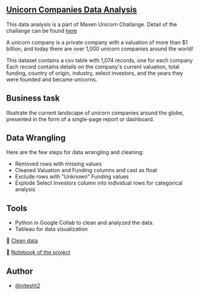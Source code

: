 
## [Unicorn Companies Data Analysis](https://github.com/nitesht2/Unicorn-Companies-Data-Analysis-Visualization/blob/main/Unicorn_Companies.ipynb)

This data analysis is a part of Maven Unicorn Challange.
Detail of the challange can be found [here](<https://www.mavenanalytics.io/blog/maven-unicorn-challenge>)

A unicorn company is a private company with a valuation of more than $1 billion, and today there are over 1,000 unicorn companies around the world!

This dataset contains a csv table with 1,074 records, one for each company
Each record contains details on the company's current valuation, total funding, country of origin, industry, select investors, and the years they were founded and became unicorns.

## Business task
Illustrate the current landscape of unicorn companies around the globe, presented in the form of a single-page report or dashboard.

## Data Wrangling
Here are the few steps for data wrangling and cleaning:

- Removed rows with missing values
- Cleaned Valuation and Funding columns and cast as float
- Exclude rows with "Unknown" Funding values
- Explode Select Investors column into individual rows for categorical analysis
## Tools

- Python in Google Collab to clean and analyzed the data.
- Tableau for data visualization

:pushpin: [Clean data](https://github.com/nitesht2/Unicorn-Companies-Data-Analysis-Visualization/blob/main/clean_unicorn_companies.csv) 

:pushpin: [Notebook of the project](https://github.com/nitesht2/Unicorn-Companies-Data-Analysis-Visualization/blob/main/Unicorn_Companies.ipynb)

## Author
- [@nitesht2](https://github.com/nitesht2)
